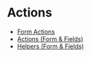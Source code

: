 # Actions

 * [Form Actions](form-actions.md)
 * [Actions (Form & Fields)](shared.md)
 * [Helpers (Form & Fields)](helpers.md)
